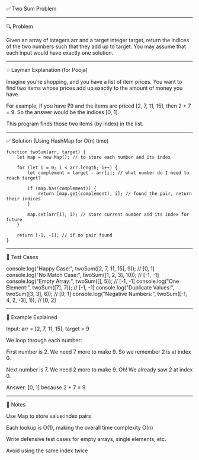 ✅ Two Sum Problem


---

🔍 Problem

Given an array of integers arr and a target integer target, return the indices of the two numbers such that they add up to target. You may assume that each input would have exactly one solution.


---

💡 Layman Explanation (for Pooja)

Imagine you're shopping, and you have a list of item prices. You want to find two items whose prices add up exactly to the amount of money you have.

For example, if you have ₹9 and the items are priced [2, 7, 11, 15], then 2 + 7 = 9. So the answer would be the indices [0, 1].

This program finds those two items (by index) in the list.


---

✅ Solution (Using HashMap for O(n) time)
```
function twoSum(arr, target) {
    let map = new Map(); // to store each number and its index

    for (let i = 0; i < arr.length; i++) {
        let complement = target - arr[i]; // what number do I need to reach target?

        if (map.has(complement)) {
            return [map.get(complement), i]; // found the pair, return their indices
        }

        map.set(arr[i], i); // store current number and its index for future
    }

    return [-1, -1]; // if no pair found
}
```

---

🧪 Test Cases

console.log("Happy Case:", twoSum([2, 7, 11, 15], 9));             // [0, 1]
console.log("No Match Case:", twoSum([1, 2, 3], 10));              // [-1, -1]
console.log("Empty Array:", twoSum([], 5));                        // [-1, -1]
console.log("One Element:", twoSum([7], 7));                       // [-1, -1]
console.log("Duplicate Values:", twoSum([3, 3], 6));              // [0, 1]
console.log("Negative Numbers:", twoSum([-1, 4, 2, -3], 1));       // [0, 2]


---

📘 Example Explained

Input: arr = [2, 7, 11, 15], target = 9

We loop through each number:

First number is 2. We need 7 more to make 9. So we remember 2 is at index 0.

Next number is 7. We need 2 more to make 9. Oh! We already saw 2 at index 0.

Answer: [0, 1] because 2 + 7 = 9



---

📝 Notes

Use Map to store value:index pairs

Each lookup is O(1), making the overall time complexity O(n)

Write defensive test cases for empty arrays, single elements, etc.

Avoid using the same index twice


